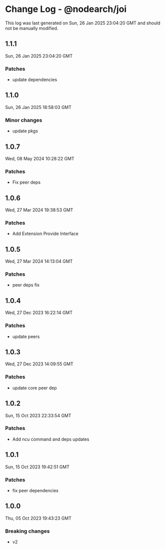 # Change Log - @nodearch/joi

This log was last generated on Sun, 26 Jan 2025 23:04:20 GMT and should not be manually modified.

## 1.1.1
Sun, 26 Jan 2025 23:04:20 GMT

### Patches

- update dependencies

## 1.1.0
Sun, 26 Jan 2025 18:58:03 GMT

### Minor changes

- update pkgs

## 1.0.7
Wed, 08 May 2024 10:28:22 GMT

### Patches

- Fix peer deps

## 1.0.6
Wed, 27 Mar 2024 19:38:53 GMT

### Patches

- Add Extension Provide Interface

## 1.0.5
Wed, 27 Mar 2024 14:13:04 GMT

### Patches

-  peer deps fix

## 1.0.4
Wed, 27 Dec 2023 16:22:14 GMT

### Patches

- update peers

## 1.0.3
Wed, 27 Dec 2023 14:09:55 GMT

### Patches

- update core peer dep

## 1.0.2
Sun, 15 Oct 2023 22:33:54 GMT

### Patches

- Add ncu command and deps updates

## 1.0.1
Sun, 15 Oct 2023 19:42:51 GMT

### Patches

- fix peer dependencies

## 1.0.0
Thu, 05 Oct 2023 19:43:23 GMT

### Breaking changes

- v2

